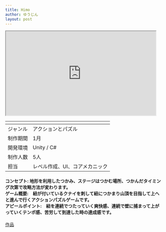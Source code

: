 ```yaml
---
title: Himo
author: ゆうじん
layout: post
---
```


<iframe width="480" height="270"
src="https://www.youtube.com/embed/qO9XvMle2tQ">
</iframe>

<div class="table-wrapper">
  <table>
    <thead>
      <tr>
        <th> </th>
        <th> </th>
      </tr>
    </thead>
    <tbody>
      <tr>
        <td>ジャンル</td>
        <td>アクションとパズル</td>
      </tr>
      <tr>
        <td>制作期間</td>
        <td>1月</td>
      </tr>
      <tr>
        <td>開発環境</td>
        <td>Unity / C#</td>
      </tr>
      <tr>
        <td>制作人数</td>
        <td>5人</td>
      </tr>
      <tr>
        <td>担当</td>
        <td>レベル作成、UI、コアメカニック</td>
      </tr>
    </tbody>
  </table>
</div>

 <p>
    <h4>
    コンセプト: 地形を利用したつかみ、ステージはつかむ場所、つかんだタイミング次第で攻略方法が変わります。<br>
    ゲーム概要:　紐が付いているクナイを刺して紐につかまり山頂を目指して上へと進んで行くアクションパズルゲームです。<br>
    アピールポイント:　紐を連続でつたっていく爽快感、連続で壁に捕まって上がっていくテンポ感、苦労して到達した時の達成感です。
    </h4>
  </p>

<footer>
    <a href="https://drive.google.com/drive/folders/15ZYSVkTSr5okwm_EEsnJXK1_Iz1iE_5r?usp=drive_link" class="button scrolly">作品</a>
</footer>